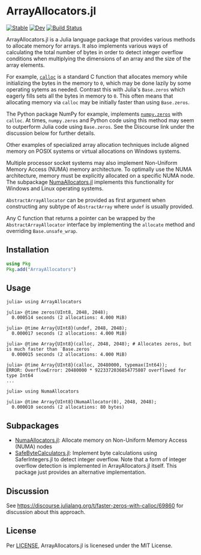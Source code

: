 # ArrayAllocators.jl

[![Stable](https://img.shields.io/badge/docs-stable-blue.svg)](https://mkitti.github.io/ArrayAllocators.jl/stable)
[![Dev](https://img.shields.io/badge/docs-dev-blue.svg)](https://mkitti.github.io/ArrayAllocators.jl/dev)
[![Build Status](https://github.com/mkitti/ArrayAllocators.jl/actions/workflows/CI.yml/badge.svg?branch=main)](https://github.com/mkitti/ArrayAllocators.jl/actions/workflows/CI.yml?query=branch%3Amain)

ArrayAllocators.jl is a Julia language package that provides various methods to allocate memory for arrays. It also implements various ways of calculating the total number of bytes in order to detect integer overflow conditions when multiplying the dimensions of an array and the size of the array elements.

For example, [`calloc`](https://en.cppreference.com/w/c/memory/calloc) is a standard C function that allocates memory while initializing the bytes in the memory to `0`, which may be done lazily by some operating sytems as needed. Contrast this with Julia's `Base.zeros` which eagerly fills sets all the bytes in memory to `0`. This often means that allocating memory via `calloc` may be initially faster than using `Base.zeros`.

The Python package NumPy for example, implements [`numpy.zeros`](https://numpy.org/doc/stable/reference/generated/numpy.zeros.html) with `calloc`.
At times, `numpy.zeros` and Python code using this method may seem to outperform Julia code using `Base.zeros`. See the Discourse link under
the discussion below for further details.

Other examples of specialized array allocation techniques include aligned memory on POSIX systems or virtual allocations on Windows systems.

Multiple processor socket systems may also implement Non-Uniform Memory Access (NUMA) memory architecture. To optimally use the NUMA architecture, memory must be explicitly allocated on a specific NUMA node. The subpackage [NumaAllocators.jl](NumaAllocators) implements this functionality for Windows and Linux operating systems.

`AbstractArrayAllocator` can be provided as first argument when constructing any subtype of `AbstractArray` where `undef` is usually provided.

Any C function that returns a pointer can be wrapped by the `AbstractArrayAllocator` interface by implementing the `allocate` method and overriding
`Base.unsafe_wrap`.

## Installation

```julia
using Pkg
Pkg.add("ArrayAllocators")
```

## Usage

```
julia> using ArrayAllocators

julia> @time zeros(UInt8, 2048, 2048);
  0.000514 seconds (2 allocations: 4.000 MiB)

julia> @time Array{UInt8}(undef, 2048, 2048);
  0.000017 seconds (2 allocations: 4.000 MiB)

julia> @time Array{UInt8}(calloc, 2048, 2048); # Allocates zeros, but is much faster than `Base.zeros`
  0.000015 seconds (2 allocations: 4.000 MiB)

julia> @time Array{UInt8}(calloc, 20480000, typemax(Int64));
ERROR: OverflowError: 20480000 * 9223372036854775807 overflowed for type Int64
...

julia> using NumaAllocators

julia> @time Array{UInt8}(NumaAllocator(0), 2048, 2048);
  0.000010 seconds (2 allocations: 80 bytes)

```

## Subpackages

* [NumaAllocators.jl](NumaAllocators): Allocate memory on Non-Uniform Memory Access (NUMA) nodes
* [SafeByteCalculators.jl](SafeByteCalculators): Implement byte calculations using SaferIntegers.jl to detect integer overflow. Note that a form of integer overflow detection is implemented in ArrayAllocators.jl itself. This package just provides an alternative implementation.

## Discussion

See https://discourse.julialang.org/t/faster-zeros-with-calloc/69860 for discussion about this approach.

## License

Per [LICENSE](LICENSE), ArrayAllocators.jl is licenesed under the MIT License.
